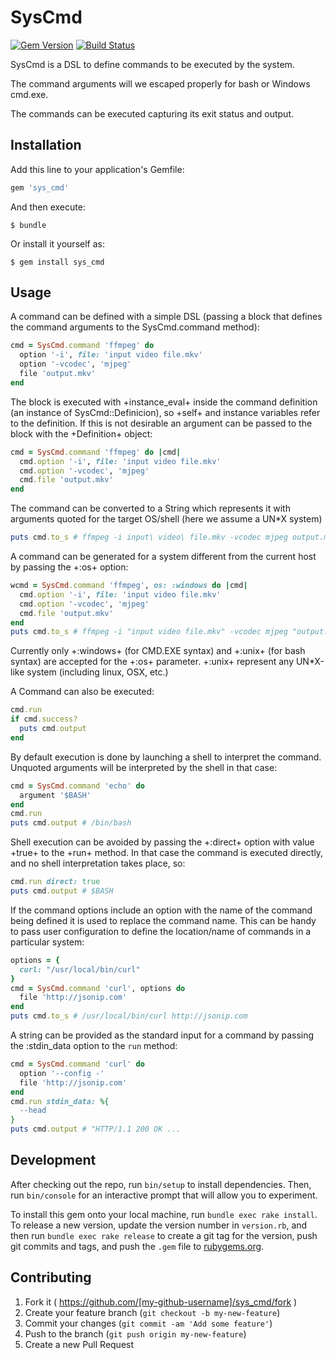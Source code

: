 # SysCmd

[![Gem Version](https://badge.fury.io/rb/sys_cmd.svg)](http://badge.fury.io/rb/sys_cmd)
[![Build Status](https://travis-ci.org/jgoizueta/sys_cmd.svg)](https://travis-ci.org/jgoizueta/sys_cmd)

SysCmd is a DSL to define commands to be executed by the system.

The command arguments will we escaped properly for bash or
Windows cmd.exe.

The commands can be executed capturing its exit status and output.

## Installation

Add this line to your application's Gemfile:

```ruby
gem 'sys_cmd'
```

And then execute:

    $ bundle

Or install it yourself as:

    $ gem install sys_cmd

## Usage

A command can be defined with a simple DSL (passing a block that defines
the command arguments to the SysCmd.command method):

```ruby
cmd = SysCmd.command 'ffmpeg' do
  option '-i', file: 'input video file.mkv'
  option '-vcodec', 'mjpeg'
  file 'output.mkv'
end
```

The block is executed with +instance_eval+ inside the command definition
(an instance of SysCmd::Definicion), so +self+ and instance variables refer
to the definition. If this is not desirable an argument can be passed to
the block with the +Definition+ object:

```ruby
cmd = SysCmd.command 'ffmpeg' do |cmd|
  cmd.option '-i', file: 'input video file.mkv'
  cmd.option '-vcodec', 'mjpeg'
  cmd.file 'output.mkv'
end
```

The command can be converted to a String which represents it with
arguments quoted for the target OS/shell (here we assume a UN*X system)

```ruby
puts cmd.to_s # ffmpeg -i input\ video\ file.mkv -vcodec mjpeg output.mkv
```

A command can be generated for a system different from the current host
by passing the +:os+ option:

```ruby
wcmd = SysCmd.command 'ffmpeg', os: :windows do |cmd|
  cmd.option '-i', file: 'input video file.mkv'
  cmd.option '-vcodec', 'mjpeg'
  cmd.file 'output.mkv'
end
puts cmd.to_s # ffmpeg -i "input video file.mkv" -vcodec mjpeg "output.mkv"
```

Currently only +:windows+ (for CMD.EXE syntax) and +:unix+ (for bash syntax) are
accepted for the +:os+ parameter. +:unix+ represent any UN*X-like system
(including linux, OSX, etc.)

A Command can also be executed:

```ruby
cmd.run
if cmd.success?
  puts cmd.output
end
```

By default execution is done by launching a shell to interpret the command.
Unquoted arguments will be interpreted by the shell in that case:

```ruby
cmd = SysCmd.command 'echo' do
  argument '$BASH'
end
cmd.run
puts cmd.output # /bin/bash
```

Shell execution can be avoided by passing the +:direct+ option with value
+true+ to the +run+ method. In that case the command is executed directly,
and no shell interpretation takes place, so:

```ruby
cmd.run direct: true
puts cmd.output # $BASH
```

If the command options include
an option with the name of the command being defined it is used to
replace the command name. This can be handy to pass user configuration
to define the location/name of commands in a particular system:

```ruby
options = {
  curl: "/usr/local/bin/curl"
}
cmd = SysCmd.command 'curl', options do
  file 'http://jsonip.com'
end
puts cmd.to_s # /usr/local/bin/curl http://jsonip.com
```

A string can be provided as the standard input for a command
by passing the :stdin_data option to the `run`  method:

```ruby
cmd = SysCmd.command 'curl' do
  option '--config -'
  file 'http://jsonip.com'
end
cmd.run stdin_data: %{
  --head
}
puts cmd.output # "HTTP/1.1 200 OK ...
```

## Development

After checking out the repo, run `bin/setup` to install dependencies. Then, run `bin/console` for an interactive prompt that will allow you to experiment.

To install this gem onto your local machine, run `bundle exec rake install`. To release a new version, update the version number in `version.rb`, and then run `bundle exec rake release` to create a git tag for the version, push git commits and tags, and push the `.gem` file to [rubygems.org](https://rubygems.org).

## Contributing

1. Fork it ( https://github.com/[my-github-username]/sys_cmd/fork )
2. Create your feature branch (`git checkout -b my-new-feature`)
3. Commit your changes (`git commit -am 'Add some feature'`)
4. Push to the branch (`git push origin my-new-feature`)
5. Create a new Pull Request
